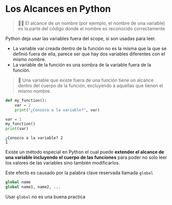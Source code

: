 # Los Alcances en Python

> :policeman: El alcance de un nombre (por ejemplo, el nombre de una variable) es la parte del código donde el nombre es reconocido correctamente

Python deja usar las variables fuera del scope, si son usadas para leer.

- La variable var creada dentro de la función no es la misma que la que se definió fuera de ella, parece ser que hay dos variables diferentes con el mismo nombre.
- La variable de la función es una sombra de la variable fuera de la función.

> 🚨 Una variable que existe fuera de una función tiene un alcance dentro del cuerpo de la función, excluyendo a aquellas que tienen el mismo nombre.

```Python
def my_function():
    var = 2
    print("¿Conozco a la variable?", var)

var = 1
my_function()
print(var)
```
```
¿Conozco a la variable? 2
1
```


Existe un método especial en Python el cual puede **extender el alcance de una variable incluyendo el cuerpo de las funciones** para poder no solo leer los valores de las variables sino también modificarlos.

Este efecto es causado por la palabra clave reservada llamada `global`

```Python
global name
global name1, name2, ...
```

Usar `global` no es una buena practica